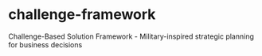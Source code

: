 # challenge-framework
Challenge-Based Solution Framework - Military-inspired strategic planning for business decisions
